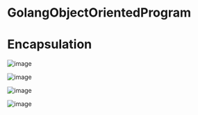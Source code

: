# GolangObjectOrientedProgram

# Encapsulation


![image](https://user-images.githubusercontent.com/80065996/165359777-e9058cfe-c6b1-48cf-bf8f-f86a615edbb7.png)


![image](https://user-images.githubusercontent.com/80065996/165359993-328c11c3-0613-47e5-959f-b341535990b6.png)


![image](https://user-images.githubusercontent.com/80065996/165360022-9db66902-e354-408e-8b33-5dd7751f5c7f.png)


![image](https://user-images.githubusercontent.com/80065996/165360330-fbabcdd3-ba39-4646-a9f4-6b14da1a9bea.png)
